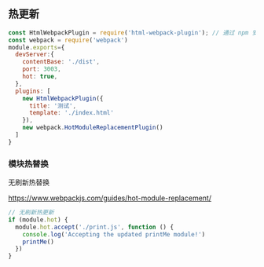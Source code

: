 ## 热更新
```js
const HtmlWebpackPlugin = require('html-webpack-plugin'); // 通过 npm 安装
const webpack = require('webpack')
module.exports={
  devServer:{
    contentBase: './dist',
    port: 3003,
    hot: true,
  },
  plugins: [
    new HtmlWebpackPlugin({
      title: '测试',
      template: './index.html'
    }),
    new webpack.HotModuleReplacementPlugin()
  ]
}
```
### 模块热替换
无刷新热替换

<https://www.webpackjs.com/guides/hot-module-replacement/>

```js
// 无刷新热更新
if (module.hot) {
  module.hot.accept('./print.js', function () {
    console.log('Accepting the updated printMe module!')
    printMe()
  })
}
```
